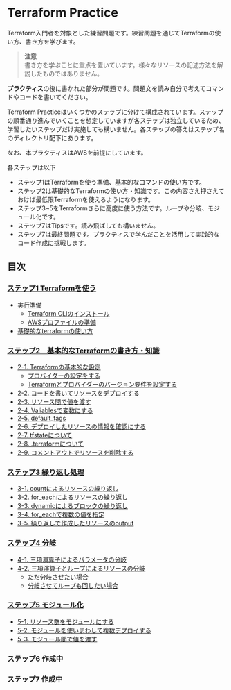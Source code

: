 # Terraform Practice

Terraform入門者を対象とした練習問題です。練習問題を通じてTerraformの使い方、書き方を学びます。

> **注意**  
> 書き方を学ぶことに重点を置いています。様々なリソースの記述方法を解説したものではありません。

**プラクティス**の後に書かれた部分が問題です。問題文を読み自分で考えてコマンドやコードを書いてください。

Terraform Practiceはいくつかのステップに分けて構成されています。ステップの順番通り進んでいくことを想定していますが各ステップは独立しているため、学習したいステップだけ実施しても構いません。各ステップの答えはステップ名のディレクトリ配下にあります。

なお、本プラクティスはAWSを前提にしています。

各ステップは以下

- ステップ1はTerraformを使う準備、基本的なコマンドの使い方です。
- ステップ2は基礎的なTerraformの使い方・知識です。この内容さえ押さえておけば最低限Terraformを使えるようになります。
- ステップ3~5をTerraformさらに高度に使う方法です。ループや分岐、モジュール化です。
- ステップ7はTipsです。読み飛ばしても構いません。
- ステップ7は最終問題です。プラクティスで学んだことを活用して実践的なコード作成に挑戦します。

## 目次

### [ステップ1 Terraformを使う](./step1.md)
  - [実行準備](./step1.md#実行準備)
    - [Terraform CLIのインストール](./step1.md#terraform-cliのインストール)
    - [AWSプロファイルの準備](./step1.md#awsプロファイルの準備)
  - [基礎的なterraformの使い方](./step1.md#基礎的なterraformの使い方)
### [ステップ2　基本的なTerraformの書き方・知識](./step2.md#ステップ2基本的なterraformの書き方知識)
  - [2-1. Terraformの基本的な設定](./step2.md#2-1-terraformの基本的な設定)
    - [プロバイダーの設定をする](./step2.md#プロバイダーの設定をする)
    - [Terraformとプロバイダーのバージョン要件を設定する](./step2.md#terraformとプロバイダーのバージョン要件を設定する)
  - [2-2. コードを書いてリソースをデプロイする](./step2.md#2-2-コードを書いてリソースをデプロイする)
  - [2-3. リソース間で値を渡す](./step2.md#2-3-リソース間で値を渡す)
  - [2-4. Valiablesで変数にする](./step2.md#2-4-valiablesで変数にする)
  - [2-5. default\_tags](./step2.md#2-5-default_tags)
  - [2-6. デプロイしたリソースの情報を確認にする](./step2.md#2-6-デプロイしたリソースの情報を確認にする)
  - [2-7. tfstateについて](./step2.md#2-7-tfstateについて)
  - [2-8. .terraformについて](./step2.md#2-8-terraformについて)
  - [2-9. コメントアウトでリソースを削除する](./step2.md#2-9-コメントアウトでリソースを削除する)
### [ステップ3 繰り返し処理](./step3.md#ステップ3-繰り返し処理)
  - [3-1. countによるリソースの繰り返し](./step3.md#3-1-countによるリソースの繰り返し)
  - [3-2. for\_eachによるリソースの繰り返し](./step3.md#3-2-for_eachによるリソースの繰り返し)
  - [3-3. dynamicによるブロックの繰り返し](./step3.md#3-3-dynamicによるブロックの繰り返し)
  - [3-4. for\_eachで複数の値を指定](./step3.md#3-4-for_eachで複数の値を指定)
  - [3-5. 繰り返しで作成したリソースのoutput](./step3.md#3-5-繰り返しで作成したリソースのoutput)
### [ステップ4 分岐](./step4.md#ステップ4-分岐)
  - [4-1. 三項演算子によるパラメータの分岐](./step4.md#4-1-三項演算子によるパラメータの分岐)
  - [4-2. 三項演算子とループによるリソースの分岐](./step4.md#4-2-三項演算子とループによるリソースの分岐)
    - [ただ分岐させたい場合](./step4.md#ただ分岐させたい場合)
    - [分岐させてループも回したい場合](./step4.md#分岐させてループも回したい場合)
### [ステップ5 モジュール化](./step5.md#ステップ5-モジュール化)
  - [5-1. リソース群をモジュールにする](./step5.md#5-1-リソース群をモジュールにする)
  - [5-2. モジュールを使いまわして複数デプロイする](./step5.md#5-2-モジュールを使いまわして複数デプロイする)
  - [5-3. モジュール間で値を渡す](./step5.md#5-3-モジュール間で値を渡す)
### ステップ6 作成中
### ステップ7 作成中